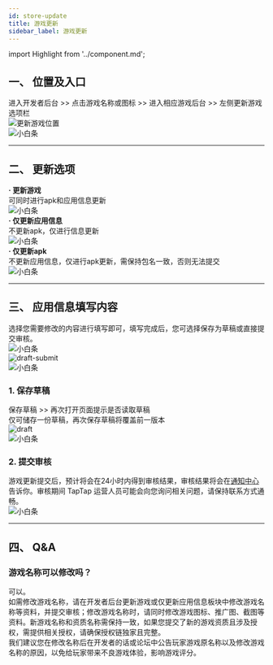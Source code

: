 ```yaml
---
id: store-update
title: 游戏更新
sidebar_label: 游戏更新
---
```

import Highlight from '../component.md';


## **一、 位置及入口**  
进入<Highlight color='#00b9c8'>开发者后台</Highlight> >> 点击<Highlight color='#00b9c8'>游戏名称或图标</Highlight> >> 进入<Highlight color='#00b9c8'>相应游戏后台</Highlight> >> 左侧<Highlight color='#00b9c8'>更新游戏</Highlight>选项栏  
![更新游戏位置](https://img.tapimg.com/market/images/4ffcef83e85aac545db361c93e156f6f.png)  
![小白条](https://img.tapimg.com/market/images/c53d78b9b120276b53f82aebb0d01537.png)  

---

## **二、 更新选项**  

**· 更新游戏**  
可同时进行apk和应用信息更新  
![小白条](https://img.tapimg.com/market/images/c53d78b9b120276b53f82aebb0d01537.png)  
**· 仅更新应用信息**  
不更新apk，仅进行信息更新  
![小白条](https://img.tapimg.com/market/images/c53d78b9b120276b53f82aebb0d01537.png)  
**· 仅更新apk**  
不更新应用信息，仅进行apk更新，需保持包名一致，否则无法提交  
![小白条](https://img.tapimg.com/market/images/c53d78b9b120276b53f82aebb0d01537.png)  

---

## **三、 应用信息填写内容**  

选择您需要修改的内容进行填写即可，填写完成后，您可选择保存为草稿或直接提交审核。  
![小白条](https://img.tapimg.com/market/images/c53d78b9b120276b53f82aebb0d01537.png)  
![draft-submit](https://img.tapimg.com/market/images/a568a4a4fe4bfde35ea365d51ac0e17a.jpg)  
![小白条](https://img.tapimg.com/market/images/c53d78b9b120276b53f82aebb0d01537.png)  

### **1. 保存草稿**  
保存草稿 >> 再次打开页面提示是否读取草稿  
仅可储存一份草稿，再次保存草稿将覆盖前一版本  
![draft](https://img.tapimg.com/market/images/631da21c529a62c2f8b291238690c039.jpg)  
![小白条](https://img.tapimg.com/market/images/c53d78b9b120276b53f82aebb0d01537.png)  

### **2. 提交审核**  
游戏更新提交后，预计将会在24小时内得到审核结果，审核结果将会在[通知中心](https://www.taptap.com/notifications?type=4&show_type=inbox)告诉你。审核期间 TapTap 运营人员可能会向您询问相关问题，请保持联系方式通畅。    
![小白条](https://img.tapimg.com/market/images/c53d78b9b120276b53f82aebb0d01537.png)  

---

## **四、 Q&A**  

### **游戏名称可以修改吗？**  
可以。  
如需修改游戏名称，请在开发者后台<Highlight color='#00b9c8'>更新游戏</Highlight>或<Highlight color='#00b9c8'>仅更新应用信息</Highlight>板块中修改游戏名称等资料，并提交审核；修改游戏名称时，请同时修改游戏图标、推广图、截图等资料。新游戏名称和资质名称需保持一致，如果您提交了新的游戏资质且涉及授权，需提供相关授权，请确保授权链独家且完整。  
我们建议您在修改名称后在开发者的话或论坛中公告玩家游戏原名称以及修改游戏名称的原因，以免给玩家带来不良游戏体验，影响游戏评分。
